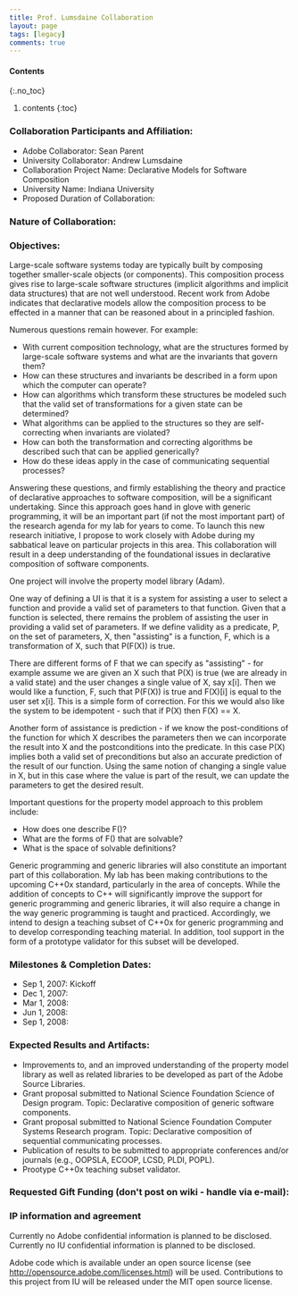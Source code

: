 ```yaml
---
title: Prof. Lumsdaine Collaboration
layout: page
tags: [legacy]
comments: true
---
```

#### Contents
{:.no_toc}
1. contents
{:toc}

### Collaboration Participants and Affiliation:
* Adobe Collaborator: Sean Parent
* University Collaborator: Andrew Lumsdaine
* Collaboration Project Name: Declarative Models for Software Composition
* University Name: Indiana University
* Proposed Duration of Collaboration:

### Nature of Collaboration:

### Objectives:

Large-scale software systems today are typically built by composing
together smaller-scale objects (or components).  This composition
process gives rise to large-scale software structures (implicit
algorithms and implicit data structures) that are not well understood.
Recent work from Adobe indicates that declarative models allow the
composition process to be effected in a manner that can be reasoned
about in a principled fashion.

Numerous questions remain however.  For example:
* With current composition technology, what are the structures formed by large-scale software systems and what are the invariants that govern them?
* How can these structures and invariants be described in a form upon which the computer can operate?
* How can algorithms which transform these structures be modeled such that the valid set of transformations for a given state can be determined?
* What algorithms can be applied to the structures so they are self-correcting when invariants are violated?
* How can both the transformation and correcting algorithms be described such that can be applied generically?
* How do these ideas apply in the case of communicating sequential  processes?

Answering these questions, and firmly establishing the theory and
practice of declarative approaches to software composition, will be a
significant undertaking.  Since this approach goes hand in glove with
generic programming, it will be an important part (if not the most
important part) of the research agenda for my lab for years to come.
To launch this new research initiative, I propose to work closely with
Adobe during my sabbatical leave on particular projects in this area.
This collaboration will result in a deep understanding of the
foundational issues in declarative composition of software components.

One project will involve the property model library (Adam).

One way of defining a UI is that it is a system for assisting a user
to select a function and provide a valid set of parameters to that
function.  Given that a function is selected, there remains the
problem of assisting the user in providing a valid set of
parameters. If we define validity as a predicate, P, on the set of
parameters, X, then "assisting" is a function, F, which is a
transformation of X, such that P(F(X)) is true.

There are different forms of F that we can specify as "assisting" -
for example assume we are given an X such that P(X) is true (we are
already in a valid state) and the user changes a single value of X,
say x[i]. Then we would like a function, F, such that P(F(X)) is true
and F(X)[i] is equal to the user set x[i]. This is a simple form of
correction. For this we would also like the system to be idempotent -
such that if P(X) then F(X) == X.

Another form of assistance is prediction - if we know the
post-conditions of the function for which X describes the parameters
then we can incorporate the result into X and the postconditions into
the predicate.  In this case P(X) implies both a valid set of
preconditions but also an accurate prediction of the result of our
function.  Using the same notion of changing a single value in X, but
in this case where the value is part of the result, we can update the
parameters to get the desired result.

Important questions for the property model approach to this problem
include:
* How does one describe F()?
* What are the forms of F() that are solvable?
* What is the space of solvable definitions?

Generic programming and generic libraries will also constitute an
important part of this collaboration.  My lab has been making
contributions to the upcoming C++0x standard, particularly in the area
of concepts.  While the addition of concepts to C++ will significantly
improve the support for generic programming and generic libraries, it
will also require a change in the way generic programming is taught
and practiced.  Accordingly, we intend to design a teaching subset of
C++0x for generic programming and to develop corresponding teaching
material.  In addition, tool support in the form of a prototype
validator for this subset will be developed.

### Milestones & Completion Dates:
* Sep 1, 2007: Kickoff
* Dec 1, 2007:
* Mar 1, 2008:
* Jun 1, 2008:
* Sep 1, 2008:


### Expected Results and Artifacts:
* Improvements to, and an improved understanding of the property model library as well as related libraries to be developed as part of the Adobe Source Libraries.
* Grant proposal submitted to National Science Foundation Science of Design program. Topic: Declarative composition of generic software components.
* Grant proposal submitted to National Science Foundation Computer Systems Research program. Topic: Declarative composition of sequential communicating processes.
* Publication of results to be submitted to appropriate conferences and/or journals (e.g., OOPSLA, ECOOP, LCSD, PLDI, POPL).
* Prootype C++0x teaching subset validator.

### Requested Gift Funding (don't post on wiki - handle via e-mail):

### IP information and agreement

Currently no Adobe confidential information is planned to be
disclosed. Currently no IU confidential information is planned to be
disclosed.

Adobe code which is available under an open source license (see
<http://opensource.adobe.com/licenses.html>) will be
used. Contributions to this project from IU will be released under the
MIT open source license.
